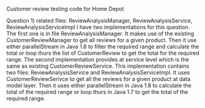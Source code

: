 Customer review testing code for Home Depot

Question 1) related files: ReviewAnalysisManager, ReviewAnalysisService, ReviewAnalysisServiceImpl
I have two implementations for this question. The first one is in file ReviewAnalysisManager. It makes use of the existing CustomerReviewManager to get all reviews for a given product. Then it use either parallelStream in Java 1.8 to filter the required range and calculate the total or loop thurs the list of CustomerReview to get the total for the required range. The second implementation provides at service level which is the same as existing CustomerReviewService. This implementation contains two files: ReviewAnalysisService and ReviewAnalysisServiceImpl. It uses CustomerReviewSerivce to get all the reviews for a given product at data model layer. Then it uses either parallelStream in Java 1.8 to calculate the total of the required range or loop thurs in Java 1.7 to get the total of the required range.
